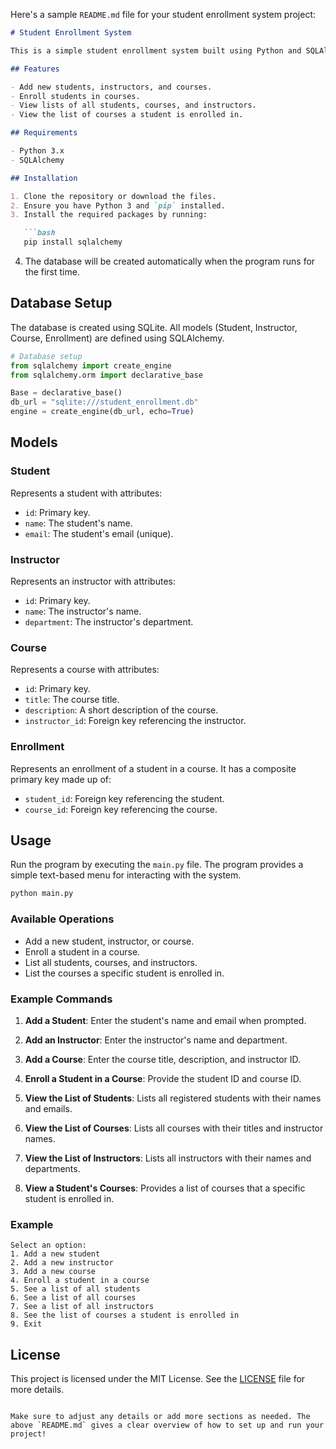 Here's a sample `README.md` file for your student enrollment system project:

```markdown
# Student Enrollment System

This is a simple student enrollment system built using Python and SQLAlchemy. The system allows you to manage students, instructors, courses, and enrollments in an SQLite database.

## Features

- Add new students, instructors, and courses.
- Enroll students in courses.
- View lists of all students, courses, and instructors.
- View the list of courses a student is enrolled in.

## Requirements

- Python 3.x
- SQLAlchemy

## Installation

1. Clone the repository or download the files.
2. Ensure you have Python 3 and `pip` installed.
3. Install the required packages by running:

   ```bash
   pip install sqlalchemy
   ```

4. The database will be created automatically when the program runs for the first time.

## Database Setup

The database is created using SQLite. All models (Student, Instructor, Course, Enrollment) are defined using SQLAlchemy.

```python
# Database setup
from sqlalchemy import create_engine
from sqlalchemy.orm import declarative_base

Base = declarative_base()
db_url = "sqlite:///student_enrollment.db"
engine = create_engine(db_url, echo=True)
```

## Models

### Student
Represents a student with attributes:
- `id`: Primary key.
- `name`: The student's name.
- `email`: The student's email (unique).

### Instructor
Represents an instructor with attributes:
- `id`: Primary key.
- `name`: The instructor's name.
- `department`: The instructor's department.

### Course
Represents a course with attributes:
- `id`: Primary key.
- `title`: The course title.
- `description`: A short description of the course.
- `instructor_id`: Foreign key referencing the instructor.

### Enrollment
Represents an enrollment of a student in a course. It has a composite primary key made up of:
- `student_id`: Foreign key referencing the student.
- `course_id`: Foreign key referencing the course.

## Usage

Run the program by executing the `main.py` file. The program provides a simple text-based menu for interacting with the system.

```bash
python main.py
```

### Available Operations

- Add a new student, instructor, or course.
- Enroll a student in a course.
- List all students, courses, and instructors.
- List the courses a specific student is enrolled in.

### Example Commands

1. **Add a Student**:
   Enter the student's name and email when prompted.

2. **Add an Instructor**:
   Enter the instructor's name and department.

3. **Add a Course**:
   Enter the course title, description, and instructor ID.

4. **Enroll a Student in a Course**:
   Provide the student ID and course ID.

5. **View the List of Students**:
   Lists all registered students with their names and emails.

6. **View the List of Courses**:
   Lists all courses with their titles and instructor names.

7. **View the List of Instructors**:
   Lists all instructors with their names and departments.

8. **View a Student's Courses**:
   Provides a list of courses that a specific student is enrolled in.

### Example

```
Select an option:
1. Add a new student
2. Add a new instructor
3. Add a new course
4. Enroll a student in a course
5. See a list of all students
6. See a list of all courses
7. See a list of all instructors
8. See the list of courses a student is enrolled in
9. Exit
```

## License

This project is licensed under the MIT License. See the [LICENSE](LICENSE) file for more details.
```

Make sure to adjust any details or add more sections as needed. The above `README.md` gives a clear overview of how to set up and run your project!